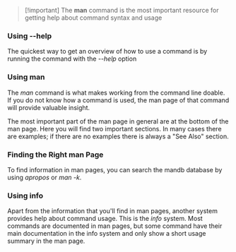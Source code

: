 >[!important] The **man** command is the most important resource for getting help about command syntax and usage

### Using --help
The quickest way to get an overview of how to use a command is by running the command with the *--help* option

### Using man
The *man* command is what makes working from the command line doable. If you do not know how a command is used, the man page of that command will provide valuable insight.

The most important part of the man page in general are at the bottom of the man page. Here you will find two important sections. In many cases there are examples; if there are no examples there is always a "See Also" section.

### Finding the Right man Page
To find information in man pages, you can search the mandb database by using *apropos* or *man -k*.

### Using info
Apart from the information that you'll find in man pages, another system provides help about command usage. This is the *info* system. Most commands are documented in man pages, but some command have their main documentation in the info system and only show a short usage summary in the man page. 